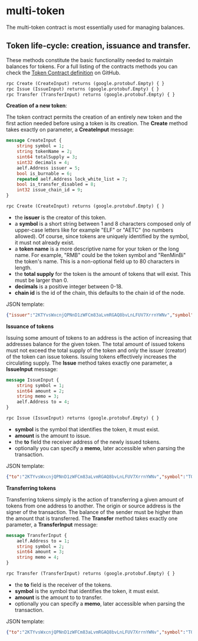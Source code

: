 # multi-token

The multi-token contract is most essentially used for managing balances.

## Token life-cycle: creation, issuance and transfer.

These methods constitute the basic functionality needed to maintain balances for tokens. For a full listing of the contracts methods you can check the [Token Contract definition](https://github.com/AElfProject/AElf/blob/master/protobuf/token_contract.proto) on GitHub.

```Protobuf
rpc Create (CreateInput) returns (google.protobuf.Empty) { }
rpc Issue (IssueInput) returns (google.protobuf.Empty) { }
rpc Transfer (TransferInput) returns (google.protobuf.Empty) { }
```

**Creation of a new token**:

The token contract permits the creation of an entirely new token and the first action needed before using a token is its creation. The **Create** method takes exactly on parameter, a **CreateInput** message:

```Protobuf
message CreateInput {
    string symbol = 1;
    string tokenName = 2;
    sint64 totalSupply = 3;
    sint32 decimals = 4;
    aelf.Address issuer = 5;
    bool is_burnable = 6;
    repeated aelf.Address lock_white_list = 7;
    bool is_transfer_disabled = 8;
    int32 issue_chain_id = 9;
}

rpc Create (CreateInput) returns (google.protobuf.Empty) { }
```

- the **issuer** is the creator of this token.
- a **symbol** is a short string between 1 and 8 characters composed only of upper-case letters like for example "ELF" or "AETC" (no numbers allowed). Of course, since tokens are uniquely identified by the symbol, it must not already exist.
- a **token name** is a more descriptive name for your token or the long name. For example, "RMB" could be the token symbol and "RenMinBi" the token's name. This is a non-optional field up to 80 characters in length. 
- the **total supply** for the token is the amount of tokens that will exist. This must be larger than 0.
- **decimals** is a positive integer between 0-18.
- **chain id** is the id of the chain, this defaults to the chain id of the node.

JSON template:

```json
{"issuer":"2KTYvsWxcnjQPNnD1zWFCm83aLvmRGAQ8bvLnLFUV7XrrnYWNv","symbol":"TOK","tokenName":"Token name","decimals":2,"isBurnable":true,"totalSupply":100000}
```

**Issuance of tokens**

Issuing some amount of tokens to an address is the action of increasing that addresses balance for the given token. The total amount of issued tokens must not exceed the total supply of the token and only the issuer (creator) of the token can issue tokens. Issuing tokens effectively increases the circulating supply. The **Issue** method takes exactly one parameter, a **IssueInput** message:

```Protobuf
message IssueInput {
    string symbol = 1;
    sint64 amount = 2;
    string memo = 3;
    aelf.Address to = 4;
}

rpc Issue (IssueInput) returns (google.protobuf.Empty) { }
```

- **symbol** is the symbol that identifies the token, it must exist.
- **amount** is the amount to issue.
- the **to** field the receiver address of the newly issued tokens.
- optionally you can specify a **memo**, later accessible when parsing the transaction. 

JSON template:
```json
{"to":"2KTYvsWxcnjQPNnD1zWFCm83aLvmRGAQ8bvLnLFUV7XrrnYWNv","symbol":"TOK","amount":100,"memo":"some memo"}
```

**Transferring tokens**

Transferring tokens simply is the action of transferring a given amount of tokens from one address to another. The origin or source address is the signer of the transaction. The balance of the sender must be higher than the amount that is transferred.
The **Transfer** method takes exactly one parameter, a **TransferInput** message:

```Protobuf
message TransferInput {
    aelf.Address to = 1;
    string symbol = 2;
    sint64 amount = 3;
    string memo = 4;
}

rpc Transfer (TransferInput) returns (google.protobuf.Empty) { }
```

- the **to** field is the receiver of the tokens.
- **symbol** is the symbol that identifies the token, it must exist.
- **amount** is the amount to to transfer.
- optionally you can specify a **memo**, later accessible when parsing the transaction. 

JSON template:
```json
{"to":"2KTYvsWxcnjQPNnD1zWFCm83aLvmRGAQ8bvLnLFUV7XrrnYWNv","symbol":"TOK","amount":100,"memo":"some memo"}
```